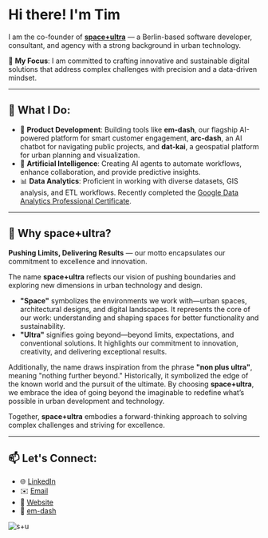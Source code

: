 # Hi there! I'm Tim

I am the co-founder of **[space+ultra](https://spaceplusultra.com)** — a Berlin-based software developer, consultant, and agency with a strong background in urban technology.

🌟 **My Focus**: I am committed to crafting innovative and sustainable digital solutions that address complex challenges with precision and a data-driven mindset.

---

## 💼 What I Do:
- 🚀 **Product Development**:  Building tools like **em-dash**, our flagship AI-powered platform for smart customer engagement, **arc-dash**, an AI chatbot for navigating public projects, and **dat-kai**, a geospatial platform for urban planning and visualization.
- 🤖 **Artificial Intelligence**:  Creating AI agents to automate workflows, enhance collaboration, and provide predictive insights.
- 📊 **Data Analytics**:  Proficient in working with diverse datasets, GIS analysis, and ETL workflows. Recently completed the [Google Data Analytics Professional Certificate](https://www.coursera.org/professional-certificates/google-data-analytics).


---

## 🌌 Why **space+ultra**?

**Pushing Limits, Delivering Results** — our motto encapsulates our commitment to excellence and innovation.

The name **space+ultra** reflects our vision of pushing boundaries and exploring new dimensions in urban technology and design.

- **"Space"** symbolizes the environments we work with—urban spaces, architectural designs, and digital landscapes. It represents the core of our work: understanding and shaping spaces for better functionality and sustainability.  
- **"Ultra"** signifies going beyond—beyond limits, expectations, and conventional solutions. It highlights our commitment to innovation, creativity, and delivering exceptional results.  

Additionally, the name draws inspiration from the phrase **"non plus ultra"**, meaning "nothing further beyond." Historically, it symbolized the edge of the known world and the pursuit of the ultimate. By choosing **space+ultra**, we embrace the idea of going beyond the imaginable to redefine what’s possible in urban development and technology.

Together, **space+ultra** embodies a forward-thinking approach to solving complex challenges and striving for excellence.

---

## 📫 Let's Connect:
- 🌐 [LinkedIn](https://www.linkedin.com/in/ttsch)  
- ✉️ [Email](mailto:info@spaceplusultra.com)
- 🔗 [Website](https://spaceplusultra.com)
- 📝 [em-dash](https://spaceplusultra.com/em-dash)


![s+u](https://github.com/spaceplusultra/website/blob/main/assets/tim_spu.jpg?raw=true)
